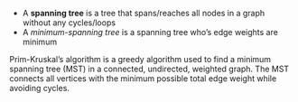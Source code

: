 - A **spanning tree** is a tree that spans/reaches all nodes in a graph without any cycles/loops
- A *minimum-spanning tree* is a spanning tree who’s edge weights are minimum

Prim-Kruskal’s algorithm is a greedy algorithm used to find a minimum spanning tree (MST) in a connected, undirected, weighted graph. The MST connects all vertices with the minimum possible total edge weight while avoiding cycles.
